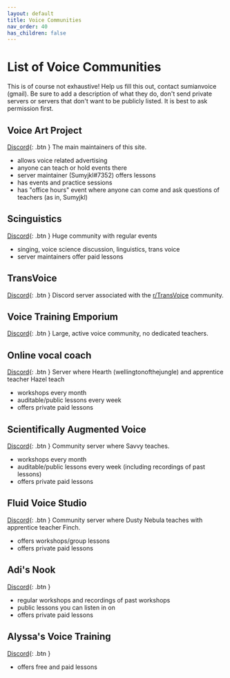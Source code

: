 ```yaml
---
layout: default
title: Voice Communities
nav_order: 40
has_children: false
---
```


# List of Voice Communities
This is of course not exhaustive! Help us fill this out, contact sumianvoice (gmail). Be sure to add a description of what they do, don't send private servers or servers that don't want to be publicly listed. It is best to ask permission first.


## Voice Art Project
<span class="fs-8"> [Discord](https://discord.gg/ahc5hb9zSk){: .btn } </span>
The main maintainers of this site.
- allows voice related advertising
- anyone can teach or hold events there
- server maintainer (Sumyjkl#7352) offers lessons
- has events and practice sessions
- has "office hours" event where anyone can come and ask questions of teachers (as in, Sumyjkl)

## Scinguistics
<span class="fs-8"> [Discord](https://discord.gg/w6Eb2tY){: .btn } </span>
Huge community with regular events
- singing, voice science discussion, linguistics, trans voice
- server maintainers offer paid lessons

## TransVoice
<span class="fs-8"> [Discord](https://discord.gg/BPPMkDu){: .btn } </span>
Discord server associated with the [r/TransVoice](http://reddit.com/r/transvoice/) community.

## Voice Training Emporium
<span class="fs-8"> [Discord](https://discord.gg/rxksqd62Yu){: .btn } </span>
Large, active voice community, no dedicated teachers.

## Online vocal coach
<span class="fs-8"> [Discord](https://discord.gg/2cst4Yr){: .btn } </span>
Server where Hearth (wellingtonofthejungle) and apprentice teacher Hazel teach
- workshops every month
- auditable/public lessons every week
- offers private paid lessons

## Scientifically Augmented Voice
<span class="fs-8"> [Discord](https://discord.gg/dbwrQMV){: .btn } </span>
Community server where Savvy teaches. 
- workshops every month
- auditable/public lessons every week (including recordings of past lessons)
- offers private paid lessons

## Fluid Voice Studio
<span class="fs-8"> [Discord](https://discord.gg/ThrvmTy24q){: .btn } </span>
Community server where Dusty Nebula teaches with apprentice teacher Finch.
- offers workshops/group lessons 
- offers private paid lessons

## Adi's Nook 
<span class="fs-8"> [Discord](https://discord.gg/GSvbGGp2eR){: .btn } </span>
- regular workshops and recordings of past workshops
- public lessons you can listen in on
- offers private paid lessons

## Alyssa's Voice Training
<span class="fs-8"> [Discord](https://discord.gg/KQFHYveFry){: .btn } </span>
- offers free and paid lessons
